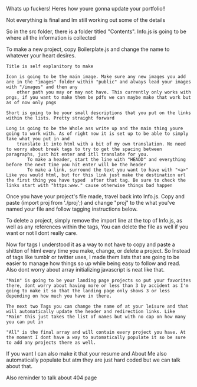 Whats up fuckers! Heres how youre gonna update your portfolio!!

Not everything is final and Im still working out some of the details

So in the src folder, there is a folder titled "Contents". Info.js is going to be where all the information is collected

To make a new project, copy Boilerplate.js and change the name to whatever your heart desires. 

    Title is self explanitory to make

    Icon is going to be the main image. Make sure any new images you add are in the "images" folder within "public" and always lead your images with "/images" and then any
        other path you may or may not have. This currently only works with pngs, if you want to make them be pdfs we can maybe make that work but as of now only pngs

    Short is going to be your small descriptions that you put on the links within the lists. Pretty straight forward

    Long is going to be the Whole ass write up and the main thing youre going to work with. As of right now it is set up to be able to simply take what you put in and 
        translate it into html with a bit of my own translation. No need to worry about break tags to try to get the spacing between paragraphs, just hit enter and itll translate for you.
            To make a header, start the line with "HEADD" and everything before the next time you hit enter will be the header
            To make a link, surround the text you want to have with "<a>" Like you would html, but for this link just make the destination url the first thing you have typed  after that tag. Be sure to check the links start with "https:www." cause otherwise things bad happen

Once you have your project's file made, travel back into Info.js. Copy and paste (import proj from './proj';) and change "proj" to the what you've named your file and follow tagging instructions below.

To delete a project, simply remove the import line at the top of Info.js, as well as any references within the tags, You can delete the file as well if you want or not I dont really care. 

Now for tags I understood it as a way to not have to copy and paste a shitton of html every time you make, change, or delete a project. So Instead of tags like tumblr or twitter uses, I made them lists that are going to be easier to manage how things so up while being easy to follow and read. Also dont worry about array initializing javascript is neat like that.

    "Main" is going to be your landing page projects so put your favorites there, dont worry about having more or less than 3 by accident as I'm going to make it so that the landing page only shows 3 or less depending on how much you have in there.

    The next two Tags you can change the name of at your leisure and that will automatically update the header and redirection links. Like "Main" this just takes the list of names but with no cap on how many you can put in

    "All" is the final array and will contain every project you have. At the moment I dont have a way to automatically populate it so be sure to add any projects there as well. 

If you want I can also make it that your resume and About Me also automatically populate but atm they are just hard coded but we can talk about that.

Also reminder to talk about 404 page